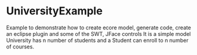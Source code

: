 # UniversityExample
Example to demonstrate how to create ecore model, generate code, create an eclipse plugin and some of the SWT, JFace controls
It is a simple model
University has n number of students and a Student can enroll to n number of courses.
